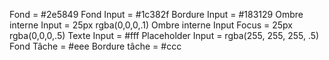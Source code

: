 Fond = #2e5849
Fond Input = #1c382f
Bordure Input = #183129
Ombre interne Input = 25px rgba(0,0,0,.1)
Ombre interne Input Focus = 25px rgba(0,0,0,.5)
Texte Input = #fff
Placeholder Input = rgba(255, 255, 255, .5)
Fond Tâche = #eee
Bordure tâche = #ccc 